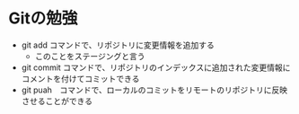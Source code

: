 # Gitの勉強
 - git add コマンドで、リポジトリに変更情報を追加する
   - このことをステージングと言う
 - git commit コマンドで、リポジトリのインデックスに追加された変更情報にコメントを付けてコミットできる
 - git puah　コマンドで、ローカルのコミットをリモートのリポジトリに反映させることができる

